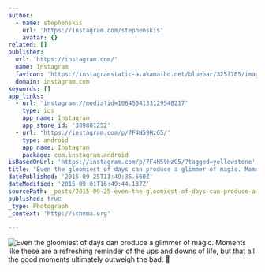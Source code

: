 ```yaml
---
author:
  - name: stephenskis
    url: 'https://instagram.com/stephenskis'
    avatar: {}
related: []
publisher:
  url: 'https://instagram.com/'
  name: Instagram
  favicon: 'https://instagramstatic-a.akamaihd.net/bluebar/325f785/images/ico/favicon.ico'
  domain: instagram.com
keywords: []
app_links:
  - url: 'instagram://media?id=1064504133129548217'
    type: ios
    app_name: Instagram
    app_store_id: '389801252'
  - url: 'https://instagram.com/p/7F4N59HzG5/'
    type: android
    app_name: Instagram
    package: com.instagram.android
isBasedOnUrl: 'https://instagram.com/p/7F4N59HzG5/?tagged=yellowstone'
title: "Even the gloomiest of days can produce a glimmer of magic. Moments like these are a refreshing reminder of the ups and downs of life, but that all the good moments ultimately outweigh the bad. \uD83C\uDF08"
datePublished: '2015-09-25T11:49:35.660Z'
dateModified: '2015-09-01T16:49:44.137Z'
sourcePath: _posts/2015-09-25-even-the-gloomiest-of-days-can-produce-a-glimmer-of-magic-m.md
published: true
_type: Photograph
_context: 'http://schema.org'

---
```

![Even the gloomiest of days can produce a glimmer of magic&period; Moments like these are a refreshing reminder of the ups and downs of life&comma; but that all the good moments ultimately outweigh the bad&period; ](https://igcdn-photos-c-a.akamaihd.net/hphotos-ak-xaf1/t51.2885-15/e35/11939698_504211616420746_777534811_n.jpg)